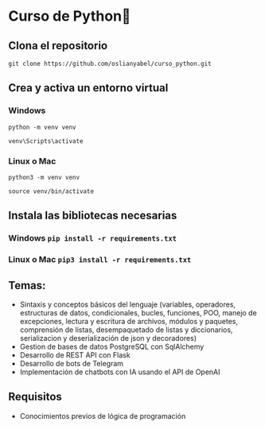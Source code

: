 # Curso de Python🐍
## Clona el repositorio
`git clone https://github.com/oslianyabel/curso_python.git`

## Crea y activa un entorno virtual
### Windows 
`python -m venv venv`

`venv\Scripts\activate`

### Linux o Mac 
`python3 -m venv venv`

`source venv/bin/activate`

## Instala las bibliotecas necesarias
### Windows `pip install -r requirements.txt`
### Linux o Mac `pip3 install -r requirements.txt`

## Temas:
- Sintaxis y conceptos básicos del lenguaje (variables, operadores, estructuras de datos, condicionales, bucles, funciones, POO, manejo de excepciones, lectura y escritura de archivos, módulos y paquetes, comprensión de listas, desempaquetado de listas y diccionarios, serializacion y deserialización de json y decoradores)
- Gestion de bases de datos PostgreSQL con SqlAlchemy
- Desarrollo de REST API con Flask
- Desarrollo de bots de Telegram
- Implementación de chatbots con IA usando el API de OpenAI

## Requisitos
- Conocimientos previos de lógica de programación